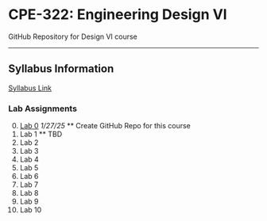 # CPE-322: Engineering Design VI
GitHub Repository for Design VI course

---
## Syllabus Information
[Syllabus Link](https://sit.instructure.com/courses/77142)

### Lab Assignments
0. [Lab 0](https://github.com/rayringston/CPE-322/edit/main/README.md) *1/27/25*
** Create GitHub Repo for this course
1. Lab 1
** TBD
2. Lab 2
3. Lab 3
4. Lab 4
5. Lab 5
6. Lab 6
7. Lab 7
8. Lab 8
9. Lab 9
10. Lab 10
